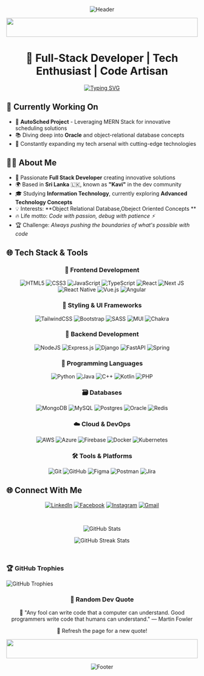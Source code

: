 <div align="center">
  
![Header](https://capsule-render.vercel.app/api?type=waving&color=gradient&height=200&section=header&text=Kavinga%20Aluvihare&fontSize=70&animation=fadeIn&fontAlignY=35)

<img width="100%" height="50" src="https://i.imgur.com/dBaSKWF.gif" />

# 🚀 Full-Stack Developer | Tech Enthusiast | Code Artisan

[![Typing SVG](https://readme-typing-svg.demolab.com?font=Fira+Code&pause=1000&color=2D9EF7&center=true&vCenter=true&width=435&lines=Building+the+Future%2C+One+Line+at+a+Time;Passionate+Full-Stack+Developer;Learning+%26+Growing+Every+Day)](https://git.io/typing-svg)

</div>

## 🎯 Currently Working On

- 🔧 **AutoSched Project** - Leveraging MERN Stack for innovative scheduling solutions
- 📚 Diving deep into **Oracle** and object-relational database concepts
- 🌱 Constantly expanding my tech arsenal with cutting-edge technologies

## 👨‍💻 About Me 

- 🚀 Passionate **Full Stack Developer** creating innovative solutions
- 🌍 Based in **Sri Lanka** 🇱🇰, known as **"Kavi"** in the dev community
- 🎓 Studying **Information Technology**, currently exploring **Advanced Technology Concepts**
- 💡 Interests: **Object Relational Database,Obeject Oriented Concepts **
- 🔥 Life motto: *Code with passion, debug with patience ⚡*
- 🏆 Challenge: *Always pushing the boundaries of what's possible with code*



## 🌐 Tech Stack & Tools

<div align="center">

### 🎨 Frontend Development
![HTML5](https://img.shields.io/badge/html5-%23E34F26.svg?style=for-the-badge&logo=html5&logoColor=white)
![CSS3](https://img.shields.io/badge/css3-%231572B6.svg?style=for-the-badge&logo=css3&logoColor=white)
![JavaScript](https://img.shields.io/badge/javascript-%23323330.svg?style=for-the-badge&logo=javascript&logoColor=%23F7DF1E)
![TypeScript](https://img.shields.io/badge/typescript-%23007ACC.svg?style=for-the-badge&logo=typescript&logoColor=white)
![React](https://img.shields.io/badge/react-%2320232a.svg?style=for-the-badge&logo=react&logoColor=%2361DAFB)
![Next JS](https://img.shields.io/badge/Next-black?style=for-the-badge&logo=next.js&logoColor=white)
![React Native](https://img.shields.io/badge/react_native-%2320232a.svg?style=for-the-badge&logo=react&logoColor=%2361DAFB)
![Vue.js](https://img.shields.io/badge/vuejs-%2335495e.svg?style=for-the-badge&logo=vuedotjs&logoColor=%234FC08D)
![Angular](https://img.shields.io/badge/angular-%23DD0031.svg?style=for-the-badge&logo=angular&logoColor=white)

### 🎨 Styling & UI Frameworks
![TailwindCSS](https://img.shields.io/badge/tailwindcss-%2338B2AC.svg?style=for-the-badge&logo=tailwind-css&logoColor=white)
![Bootstrap](https://img.shields.io/badge/bootstrap-%238511FA.svg?style=for-the-badge&logo=bootstrap&logoColor=white)
![SASS](https://img.shields.io/badge/SASS-hotpink.svg?style=for-the-badge&logo=SASS&logoColor=white)
![MUI](https://img.shields.io/badge/MUI-%230081CB.svg?style=for-the-badge&logo=mui&logoColor=white)
![Chakra](https://img.shields.io/badge/chakra-%234ED1C5.svg?style=for-the-badge&logo=chakraui&logoColor=white)

### 🔧 Backend Development
![NodeJS](https://img.shields.io/badge/node.js-6DA55F?style=for-the-badge&logo=node.js&logoColor=white)
![Express.js](https://img.shields.io/badge/express.js-%23404d59.svg?style=for-the-badge&logo=express&logoColor=%2361DAFB)
![Django](https://img.shields.io/badge/django-%23092E20.svg?style=for-the-badge&logo=django&logoColor=white)
![FastAPI](https://img.shields.io/badge/FastAPI-005571?style=for-the-badge&logo=fastapi)
![Spring](https://img.shields.io/badge/spring-%236DB33F.svg?style=for-the-badge&logo=spring&logoColor=white)

### 📱 Programming Languages
![Python](https://img.shields.io/badge/python-3670A0?style=for-the-badge&logo=python&logoColor=ffdd54)
![Java](https://img.shields.io/badge/java-%23ED8B00.svg?style=for-the-badge&logo=java&logoColor=white)
![C++](https://img.shields.io/badge/c++-%2300599C.svg?style=for-the-badge&logo=c%2B%2B&logoColor=white)
![Kotlin](https://img.shields.io/badge/kotlin-%237F52FF.svg?style=for-the-badge&logo=kotlin&logoColor=white)
![PHP](https://img.shields.io/badge/php-%23777BB4.svg?style=for-the-badge&logo=php&logoColor=white)

### 🗃️ Databases
![MongoDB](https://img.shields.io/badge/MongoDB-%234ea94b.svg?style=for-the-badge&logo=mongodb&logoColor=white)
![MySQL](https://img.shields.io/badge/mysql-%2300000f.svg?style=for-the-badge&logo=mysql&logoColor=white)
![Postgres](https://img.shields.io/badge/postgres-%23316192.svg?style=for-the-badge&logo=postgresql&logoColor=white)
![Oracle](https://img.shields.io/badge/Oracle-F80000?style=for-the-badge&logo=oracle&logoColor=white)
![Redis](https://img.shields.io/badge/redis-%23DD0031.svg?style=for-the-badge&logo=redis&logoColor=white)

### ☁️ Cloud & DevOps
![AWS](https://img.shields.io/badge/AWS-%23FF9900.svg?style=for-the-badge&logo=amazon-aws&logoColor=white)
![Azure](https://img.shields.io/badge/azure-%230072C6.svg?style=for-the-badge&logo=microsoftazure&logoColor=white)
![Firebase](https://img.shields.io/badge/firebase-%23039BE5.svg?style=for-the-badge&logo=firebase)
![Docker](https://img.shields.io/badge/docker-%230db7ed.svg?style=for-the-badge&logo=docker&logoColor=white)
![Kubernetes](https://img.shields.io/badge/kubernetes-%23326ce5.svg?style=for-the-badge&logo=kubernetes&logoColor=white)

### 🛠️ Tools & Platforms
![Git](https://img.shields.io/badge/git-%23F05033.svg?style=for-the-badge&logo=git&logoColor=white)
![GitHub](https://img.shields.io/badge/github-%23121011.svg?style=for-the-badge&logo=github&logoColor=white)
![Figma](https://img.shields.io/badge/figma-%23F24E1E.svg?style=for-the-badge&logo=figma&logoColor=white)
![Postman](https://img.shields.io/badge/Postman-FF6C37?style=for-the-badge&logo=postman&logoColor=white)
![Jira](https://img.shields.io/badge/jira-%230A0FFF.svg?style=for-the-badge&logo=jira&logoColor=white)

</div>

## 🌐 Connect With Me

<div align="center">

[![LinkedIn](https://img.shields.io/badge/LinkedIn-%230077B5.svg?logo=linkedin&logoColor=white)](https://linkedin.com/in/kavinga17)
[![Facebook](https://img.shields.io/badge/Facebook-%231877F2.svg?logo=Facebook&logoColor=white)](https://facebook.com/kavinga17)
[![Instagram](https://img.shields.io/badge/Instagram-%23E4405F.svg?logo=Instagram&logoColor=white)](https://instagram.com/kavinga17)
[![Gmail](https://img.shields.io/badge/Gmail-D14836?logo=gmail&logoColor=white)](mailto:kavingaaluvihare2001@gmail.com)

</div>
<div align="center"> <br>

<img src="https://github-readme-stats.vercel.app/api?username=kavinga17&theme=tokyonight&hide_border=false&include_all_commits=true&count_private=true" alt="GitHub Stats" /> <br>

<img src="https://github-readme-streak-stats.herokuapp.com/?user=kavinga17&theme=tokyonight&hide_border=false" alt="GitHub Streak Stats" /> <br>
</div>


<br/>
<h3>🏆 GitHub Trophies</h3>
<img src="https://github-profile-trophy.vercel.app/?username=kavinga17&theme=tokyonight&no-frame=true&no-bg=false&margin-w=4" alt="GitHub Trophies" /> </div>

<div align="center">




### 🌟 Random Dev Quote
🎯 "Any fool can write code that a computer can understand. Good programmers write code that humans can understand." — Martin Fowler

📜 Refresh the page for a new quote!
</div>

<div align="center">
<img width="100%" height="50" src="https://i.imgur.com/dBaSKWF.gif" />

![Footer](https://capsule-render.vercel.app/api?type=waving&color=gradient&height=100&section=footer)
</div>
